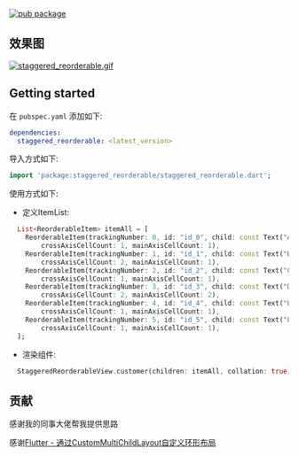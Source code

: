 [![pub package](https://img.shields.io/pub/v/staggered_reorderable.svg)](https://pub.dartlang.org/packages/staggered_reorderable)

## 效果图

[![staggered_reorderable.gif](https://s1.ax1x.com/2022/05/08/OlfKoT.gif)](https://imgtu.com/i/OlfKoT)

## Getting started

在 `pubspec.yaml` 添加如下:

```yaml
dependencies:
  staggered_reorderable: <latest_version>
```

导入方式如下:

```dart
import 'package:staggered_reorderable/staggered_reorderable.dart';
```

使用方式如下:

- 定义ItemList:

```dart
  List<ReorderableItem> itemAll = [
    ReorderableItem(trackingNumber: 0, id: "id_0", child: const Text("A"),
        crossAxisCellCount: 1, mainAxisCellCount: 1),
    ReorderableItem(trackingNumber: 1, id: "id_1", child: const Text("B"),
        crossAxisCellCount: 2, mainAxisCellCount: 1),
    ReorderableItem(trackingNumber: 2, id: "id_2", child: const Text("C"),
        crossAxisCellCount: 1, mainAxisCellCount: 1),
    ReorderableItem(trackingNumber: 3, id: "id_3", child: const Text("D"),
        crossAxisCellCount: 2, mainAxisCellCount: 2),
    ReorderableItem(trackingNumber: 4, id: "id_4", child: const Text("E"),
        crossAxisCellCount: 1, mainAxisCellCount: 1),
    ReorderableItem(trackingNumber: 5, id: "id_5", child: const Text("F"),
        crossAxisCellCount: 1, mainAxisCellCount: 1),
  ];
```

- 渲染组件:

```dart
  StaggeredReorderableView.customer(children: itemAll, collation: true)
```

## 贡献

感谢我的同事大佬帮我提供思路

感谢[Flutter - 通过CustomMultiChildLayout自定义环形布局](https://juejin.cn/post/7028084846895300638)
